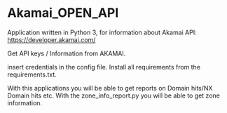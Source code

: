  # Akamai_OPEN_API

Application written in Python 3, for information about Akamai API: https://developer.akamai.com/

Get API keys / Information from AKAMAI.

insert credentials in the config file. Install all requirements from the requirements.txt.

With this applications you will be able to get reports on Domain hits/NX Domain hits etc. With the zone_info_report.py you will be able to get zone information.

